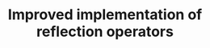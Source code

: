 ---
title: "Improved implementation of reflection operators"
collection: preprints
permalink: /preprints/2018-01 01-Improved-implementation-of-reflection-operators
authors: 'Anirban Chowdhury, Yigit Subasi, Rolando Somma, '
year: 2018
venue: 'arXiv'
details: '1803.02466 [quant-ph]'
paperurl: 'https://arxiv.org/abs/1803.02466'
citation: 'Anirban Chowdhury, Yigit Subasi, Rolando Somma,  arXiv 1803.02466 [quant-ph] (2018).'
---